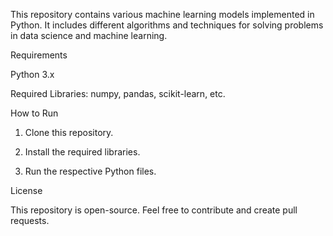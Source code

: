 This repository contains various machine learning models implemented in Python. It includes different algorithms and techniques for solving problems in data science and machine learning.

Requirements

Python 3.x

Required Libraries: numpy, pandas, scikit-learn, etc.


How to Run

1. Clone this repository.


2. Install the required libraries.


3. Run the respective Python files.



License

This repository is open-source. Feel free to contribute and create pull requests.
